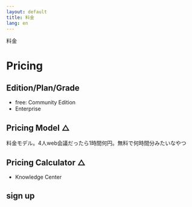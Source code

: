 ```yaml
---
layout: default
title: 料金
lang: en
---
```


料金

# Pricing

## Edition/Plan/Grade
- free: Community Edition
- Enterprise

## Pricing Model △

料金モデル。4人web会議だったら1時間何円。無料で何時間分みたいなやつ

## Pricing Calculator △
- Knowledge Center

## sign up

